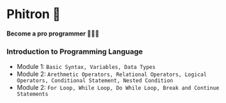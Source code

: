 # Phitron 🚀

**Become a pro programmer 🧑🏻‍💻**

### Introduction to Programming Language

- Module 1: `Basic Syntax, Variables, Data Types`
- Module 2: `Arethmetic Operators, Relational Operators, Logical Operators, Conditional Statement, Nested Condition`
- Module 2: `For Loop, While Loop, Do While Loop, Break and Continue Statements`
